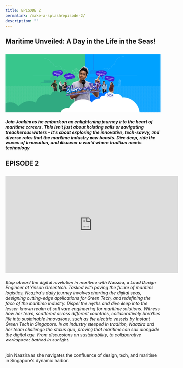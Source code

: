 ```yaml
---
title: EPISODE 2
permalink: /make-a-splash/episode-2/
description: ""
---
```

## Maritime Unveiled: A Day in the Life in the Seas!
## 

![](/images/mpa_shore%20or%20not_kv_1920x720_21aug23-01.jpg)

##### Join Joakim as he embark on an enlightening journey into the heart of maritime careers. This isn't just about hoisting sails or navigating treacherous waters – it's about exploring the innovative, tech-savvy, and diverse roles that the maritime industry now boasts. Dive deep, ride the waves of innovation, and discover a world where tradition meets technology.

## EPISODE 2
## 
<iframe allowfullscreen="" allow="accelerometer; autoplay; clipboard-write; encrypted-media; gyroscope; picture-in-picture; web-share" frameborder="0" title="YouTube video player" src="https://www.youtube.com/embed/1rbu6PWARtw?si=dDuz8BSxvPsLGLPx" height="315" width="560"></iframe>

###### Step aboard the digital revolution in maritime with Naazira, a Lead Design Engineer at Yinson Greentech. Tasked with paving the future of maritime logistics, Naazira's daily journey involves charting the digital seas, designing cutting-edge applications for Green Tech, and redefining the face of the maritime industry. Dispel the myths and dive deep into the lesser-known realm of software engineering for maritime solutions. Witness how her team, scattered across different countries, collaboratively breathes life into sustainable innovations, such as the electric vessels by Instant Green Tech in Singapore. In an industry steeped in tradition, Naazira and her team challenge the status quo, proving that maritime can sail alongside the digital age. From discussions on sustainability, to collaborative workspaces bathed in sunlight.&nbsp;

join Naazira as she navigates the confluence of design, tech, and maritime in Singapore's dynamic harbor.